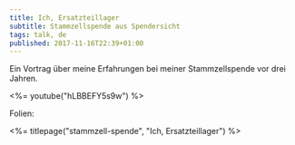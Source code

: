 ```yaml
---
title: Ich, Ersatzteillager
subtitle: Stammzellspende aus Spendersicht
tags: talk, de
published: 2017-11-16T22:39+01:00
---
```


Ein Vortrag über meine Erfahrungen bei meiner Stammzellspende vor drei Jahren.

<%= youtube("hLBBEFY5s9w") %>

Folien:

<%= titlepage("stammzell-spende", "Ich, Ersatzteillager") %>
